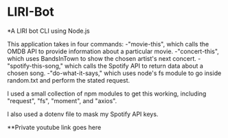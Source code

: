 # LIRI-Bot
*A LIRI bot CLI using Node.js

This application takes in four commands:
-"movie-this", which calls the OMDB API to provide information about a particular movie.
-"concert-this", which uses BandsInTown to show the chosen artist's next concert.
-"spotify-this-song," which calls the Spotify API to return data about a chosen song.
-"do-what-it-says," which uses node's fs module to go inside random.txt and perform the stated request.

I used a small collection of npm modules to get this working, including "request", "fs", "moment", and "axios".

I also used a dotenv file to mask my Spotify API keys.

**Private youtube link goes here
